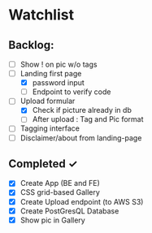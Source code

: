 # Watchlist

## Backlog:

- [ ] Show ! on pic w/o tags
- [ ] Landing first page
  - [x] password input
  - [ ] Endpoint to verify code
- [ ] Upload formular
  - [x] Check if picture already in db
  - [ ] After upload : Tag and Pic format
- [ ] Tagging interface
- [ ] Disclaimer/about from landing-page

## Completed ✓

- [x] Create App (BE and FE)
- [x] CSS grid-based Gallery 
- [x] Create Upload endpoint (to AWS S3)
- [x] Create PostGresQL Database 
- [x] Show pic in Gallery